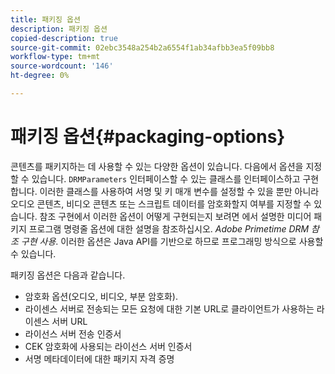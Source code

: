 ```yaml
---
title: 패키징 옵션
description: 패키징 옵션
copied-description: true
source-git-commit: 02ebc3548a254b2a6554f1ab34afbb3ea5f09bb8
workflow-type: tm+mt
source-wordcount: '146'
ht-degree: 0%

---
```


# 패키징 옵션{#packaging-options}

콘텐츠를 패키지하는 데 사용할 수 있는 다양한 옵션이 있습니다. 다음에서 옵션을 지정할 수 있습니다. `DRMParameters` 인터페이스할 수 있는 클래스를 인터페이스하고 구현합니다. 이러한 클래스를 사용하여 서명 및 키 매개 변수를 설정할 수 있을 뿐만 아니라 오디오 콘텐츠, 비디오 콘텐츠 또는 스크립트 데이터를 암호화할지 여부를 지정할 수 있습니다. 참조 구현에서 이러한 옵션이 어떻게 구현되는지 보려면 에서 설명한 미디어 패키지 프로그램 명령줄 옵션에 대한 설명을 참조하십시오. *Adobe Primetime DRM 참조 구현 사용*. 이러한 옵션은 Java API를 기반으로 하므로 프로그래밍 방식으로 사용할 수 있습니다.

패키징 옵션은 다음과 같습니다.

* 암호화 옵션(오디오, 비디오, 부분 암호화).
* 라이센스 서버로 전송되는 모든 요청에 대한 기본 URL로 클라이언트가 사용하는 라이센스 서버 URL
* 라이선스 서버 전송 인증서
* CEK 암호화에 사용되는 라이선스 서버 인증서
* 서명 메타데이터에 대한 패키지 자격 증명
